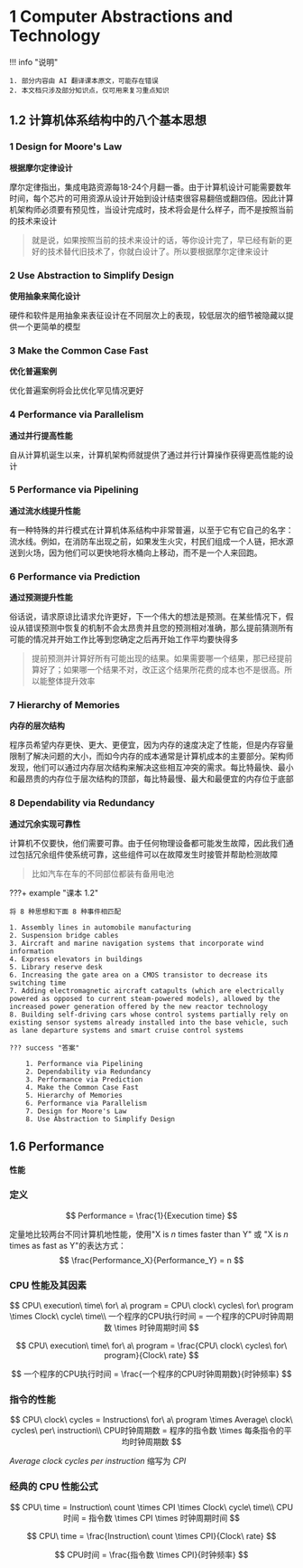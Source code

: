 # 1 Computer Abstractions and Technology

<!-- !!! tip "说明"

    此文档正在更新中…… -->

!!! info "说明"

    1. 部分内容由 AI 翻译课本原文，可能存在错误
    2. 本文档只涉及部分知识点，仅可用来复习重点知识

## 1.2 计算机体系结构中的八个基本思想

### 1 Design for Moore's Law

**根据摩尔定律设计**

摩尔定律指出，集成电路资源每18-24个月翻一番。由于计算机设计可能需要数年时间，每个芯片的可用资源从设计开始到设计结束很容易翻倍或翻四倍。因此计算机架构师必须要有预见性，当设计完成时，技术将会是什么样子，而不是按照当前的技术来设计

> 就是说，如果按照当前的技术来设计的话，等你设计完了，早已经有新的更好的技术替代旧技术了，你就白设计了。所以要根据摩尔定律来设计

### 2 Use Abstraction to Simplify Design

**使用抽象来简化设计**

硬件和软件是用抽象来表征设计在不同层次上的表现，较低层次的细节被隐藏以提供一个更简单的模型

### 3 Make the Common Case Fast 

**优化普遍案例**

优化普遍案例将会比优化罕见情况更好

### 4 Performance via Parallelism

**通过并行提高性能**

自从计算机诞生以来，计算机架构师就提供了通过并行计算操作获得更高性能的设计

### 5 Performance via Pipelining

**通过流水线提升性能**

有一种特殊的并行模式在计算机体系结构中非常普遍，以至于它有它自己的名字：流水线。例如，在消防车出现之前，如果发生火灾，村民们组成一个人链，把水源送到火场，因为他们可以更快地将水桶向上移动，而不是一个人来回跑。

### 6 Performance via Prediction

**通过预测提升性能**

俗话说，请求原谅比请求允许更好，下一个伟大的想法是预测。在某些情况下，假设从错误预测中恢复的机制不会太昂贵并且您的预测相对准确，那么提前猜测所有可能的情况并开始工作比等到您确定之后再开始工作平均要快得多

> 提前预测并计算好所有可能出现的结果。如果需要哪一个结果，那已经提前算好了；如果哪一个结果不对，改正这个结果所花费的成本也不是很高。所以能整体提升效率

### 7 Hierarchy of Memories

**内存的层次结构**

程序员希望内存更快、更大、更便宜，因为内存的速度决定了性能，但是内存容量限制了解决问题的大小，而如今内存的成本通常是计算机成本的主要部分。架构师发现，他们可以通过内存层次结构来解决这些相互冲突的需求。每比特最快、最小和最昂贵的内存位于层次结构的顶部，每比特最慢、最大和最便宜的内存位于底部

### 8 Dependability via Redundancy

**通过冗余实现可靠性**

计算机不仅要快，他们需要可靠。由于任何物理设备都可能发生故障，因此我们通过包括冗余组件使系统可靠，这些组件可以在故障发生时接管并帮助检测故障

> 比如汽车在车的不同部位都装有备用电池

???+ example "课本 1.2"

    将 8 种思想和下面 8 种事件相匹配

    1. Assembly lines in automobile manufacturing
    2. Suspension bridge cables
    3. Aircraft and marine navigation systems that incorporate wind information
    4. Express elevators in buildings
    5. Library reserve desk
    6. Increasing the gate area on a CMOS transistor to decrease its switching time
    7. Adding electromagnetic aircraft catapults (which are electrically powered as opposed to current steam-powered models), allowed by the increased power generation offered by the new reactor technology
    8. Building self-driving cars whose control systems partially rely on existing sensor systems already installed into the base vehicle, such as lane departure systems and smart cruise control systems

    ??? success "答案"

        1. Performance via Pipelining
        2. Dependability via Redundancy
        3. Performance via Prediction
        4. Make the Common Case Fast 
        5. Hierarchy of Memories
        6. Performance via Parallelism
        7. Design for Moore's Law
        8. Use Abstraction to Simplify Design

## 1.6 Performance

**性能**

### 定义

$$
Performance = \frac{1}{Execution time}
$$

定量地比较两台不同计算机地性能，使用"X is $n$ times faster than Y" 或 "X is $n$ times as fast as Y"的表达方式：
$$
\frac{Performance_X}{Performance_Y} = n
$$

### CPU 性能及其因素

$$
CPU\ execution\ time\ for\ a\ program = CPU\ clock\ cycles\ for\ program \times Clock\ cycle\ time\\
一个程序的CPU执行时间 = 一个程序的CPU时钟周期数 \times 时钟周期时间
$$

$$
CPU\ execution\ time\ for\ a\ program = \frac{CPU\ clock\ cycles\ for\ program}{Clock\ rate}
$$

$$
一个程序的CPU执行时间 = \frac{一个程序的CPU时钟周期数}{时钟频率}
$$

### 指令的性能

$$
CPU\ clock\ cycles = Instructions\ for\ a\ program \times Average\ clock\ cycles\ per\ instruction\\
CPU时钟周期数 = 程序的指令数 \times 每条指令的平均时钟周期数
$$

$Average\ clock\ cycles\ per\ instruction$ 缩写为 $CPI$

### 经典的 CPU 性能公式

$$
CPU\ time = Instruction\ count \times CPI \times Clock\ cycle\ time\\
CPU时间 = 指令数 \times CPI \times 时钟周期时间
$$

$$
CPU\ time = \frac{Instruction\ count \times CPI}{Clock\ rate}
$$

$$
CPU时间 = \frac{指令数 \times CPI}{时钟频率}
$$
